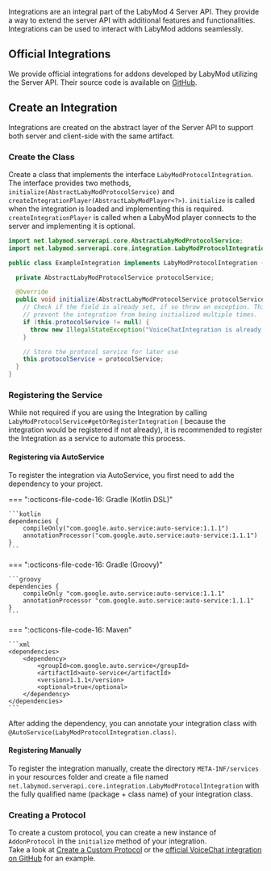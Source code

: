 Integrations are an integral part of the LabyMod 4 Server API. They provide a way to extend the server API with
additional features and functionalities. Integrations can be used to interact with LabyMod addons seamlessly.

## Official Integrations

We provide official integrations for addons developed by LabyMod utilizing the Server API. Their source code is
available on [GitHub](https://github.com/LabyMod/labymod4-server-api-integrations).

## Create an Integration

Integrations are created on the abstract layer of the Server API to support both server and client-side with the same
artifact. <br/>

### Create the Class

Create a class that implements the interface `LabyModProtocolIntegration`.
The interface provides two methods, `initialize(AbstractLabyModProtocolService)` and
`createIntegrationPlayer(AbstractLabyModPlayer<?>)`. `initialize` is called when the integration is loaded and
implementing this is required. `createIntegrationPlayer` is called when a LabyMod player connects to the server and
implementing it is optional.

```java
import net.labymod.serverapi.core.AbstractLabyModProtocolService;
import net.labymod.serverapi.core.integration.LabyModProtocolIntegration;

public class ExampleIntegration implements LabyModProtocolIntegration {

  private AbstractLabyModProtocolService protocolService;

  @Override
  public void initialize(AbstractLabyModProtocolService protocolService) {
    // Check if the field is already set, if so throw an exception. This is a good practice to
    // prevent the integration from being initialized multiple times.
    if (this.protocolService != null) {
      throw new IllegalStateException("VoiceChatIntegration is already initialized");
    }

    // Store the protocol service for later use
    this.protocolService = protocolService;
  }
}
```

### Registering the Service

While not required if you are using the Integration by calling `LabyModProtocolService#getOrRegisterIntegration` (
because the integration would be registered if not already), it is recommended to register the Integration as a service
to automate this process.

#### Registering via AutoService

To register the integration via AutoService, you first need to add the dependency to your project.

=== ":octicons-file-code-16: Gradle (Kotlin DSL)"

    ```kotlin
    dependencies {
        compileOnly("com.google.auto.service:auto-service:1.1.1")
        annotationProcessor("com.google.auto.service:auto-service:1.1.1")
    }
    ```

=== ":octicons-file-code-16: Gradle (Groovy)"

    ```groovy
    dependencies {
        compileOnly "com.google.auto.service:auto-service:1.1.1" 
        annotationProcessor "com.google.auto.service:auto-service:1.1.1" 
    }
    ```

=== ":octicons-file-code-16: Maven"

    ```xml
    <dependencies>
        <dependency>
            <groupId>com.google.auto.service</groupId>
            <artifactId>auto-service</artifactId>
            <version>1.1.1</version>
            <optional>true</optional>
        </dependency>
    </dependencies>
    ```

After adding the dependency, you can annotate your integration class with `@AutoService(LabyModProtocolIntegration.class)`.

#### Registering Manually

To register the integration manually, create the directory `META-INF/services` in your resources folder and create a
file named `net.labymod.serverapi.core.integration.LabyModProtocolIntegration` with the fully qualified name (package +
class name) of your integration class.

### Creating a Protocol

To create a custom protocol, you can create a new instance of `AddonProtocol` in the `initialize` method of your integration. <br/>
Take a look at [Create a Custom Protocol](/pages/server/protocols/#create-a-custom-protocol) or the [official VoiceChat integration on GitHub](https://github.com/LabyMod/labymod4-server-api-integrations/blob/master/voicechat/src/main/java/net/labymod/serverapi/integration/voicechat/VoiceChatIntegration.java) for an example.
